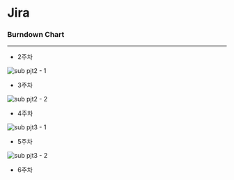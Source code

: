 # Jira

### Burndown Chart
---

- 2주차

![sub pjt2 - 1](https://user-images.githubusercontent.com/76838814/230286343-b104a6c4-0f8e-4a97-8a89-835070ee9227.png)


- 3주차

![sub pjt2 - 2](https://user-images.githubusercontent.com/76838814/230286376-30ebb2a4-5f90-493a-a102-d1e2f0ddda86.png)


- 4주차

![sub pjt3 - 1](https://user-images.githubusercontent.com/76838814/230286418-f89d43ef-fc6d-4d71-8c65-d23a143b01c4.png)

- 5주차

![sub pjt3 - 2](https://user-images.githubusercontent.com/76838814/230286469-35e864d0-6b58-4346-97e0-1f8c51d16476.png)

- 6주차 